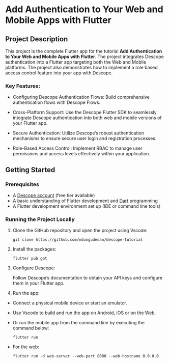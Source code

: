# Add Authentication to Your Web and Mobile Apps with Flutter

## Project Description

This project is the complete Flutter app for the tutorial **Add Authentication to Your Web and Mobile Apps with Flutter**. The project integrates Descope authentication into a Flutter app targeting both the Web and Mobile platforms. The project also demonstrates how to implement a role based access control feature into your app with Descope.

### Key Features:

- Configuring Descope Authentication Flows: Build comprehensive authentication flows with Descope Flows.

- Cross-Platform Support: Use the Descope Flutter SDK to seamlessly integrate Descope authentication into both web and mobile versions of your Flutter app.

- Secure Authentication: Utilize Descope’s robust authentication mechanisms to ensure secure user login and registration processes.

- Role-Based Access Control: Implement RBAC to manage user permissions and access levels effectively within your application.

## Getting Started
### Prerequisites

- A [Descope account](https://www.descope.com/sign-up) (free tier available)
- A basic understanding of Flutter development and [Dart](https://dart.dev/) programming
- A Flutter development environment set up (IDE or command line tools)

### Running the Project Locally

1. Clone the GitHub repository and open the project using Vscode:

    ```
    git clone https://github.com/ndungudedan/descope-tutorial
    ```

2. Install the packages:

    ```
    flutter pub get
    ```
3. Configure Descope:

    Follow Descope’s documentation to obtain your API keys and configure them in your Flutter app.

4. Run the app:

- Connect a physical mobile device or start an emulator.

- Use Vscode to build and run the app on Android, iOS or on the Web.

- Or run the mobile app from the command line by executing the command below:

    ```
    flutter run
    ```
- For the web:

    ```
    flutter run -d web-server --web-port 8080 --web-hostname 0.0.0.0
    ```